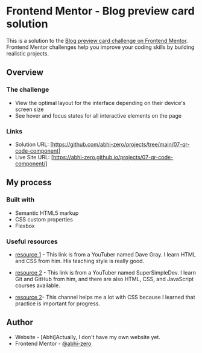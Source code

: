 # Frontend Mentor - Blog preview card solution

This is a solution to the [Blog preview card challenge on Frontend Mentor](https://www.frontendmentor.io/challenges/blog-preview-card-ckPaj01IcS). Frontend Mentor challenges help you improve your coding skills by building realistic projects. 

## Overview

### The challenge

- View the optimal layout for the interface depending on their device's screen size
- See hover and focus states for all interactive elements on the page

### Links

- Solution URL: [https://github.com/abhi-zero/projects/tree/main/07-qr-code-component]
- Live Site URL: [https://abhi-zero.github.io/projects/07-qr-code-component/]

## My process

### Built with

- Semantic HTML5 markup
- CSS custom properties
- Flexbox


### Useful resources

- [resource 1](www.youtube.com/@DaveGrayTeachesCode) - This link is from a YouTuber named Dave Gray. I learn HTML and CSS from him. His teaching style is really good.

- [resource 2](www.youtube.com/@SuperSimpleDev) - This link is from a YouTuber named SuperSimpleDev. I learn Git and GitHub from him, and there are also HTML, CSS, and JavaScript courses available.

- [resource 2](https://www.youtube.com/@sheryians)- This channel helps me a lot with CSS because I learned that practice is important for progress.


## Author

- Website - [Abhi]Actually, I don't have my own website yet.
- Frontend Mentor - [@abhi-zero](https://www.frontendmentor.io/profile/abhi-zero)

